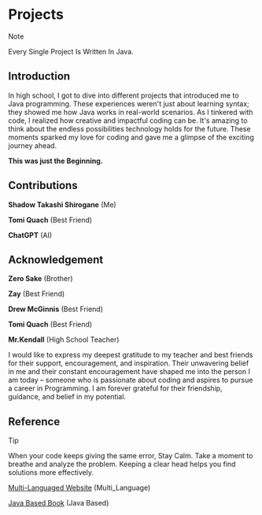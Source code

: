 # Projects
> [!NOTE]
> Every Single Project Is Written In Java.
## Introduction
In high school, I got to dive into different projects that introduced me to Java programming. These experiences weren't just about learning syntax; they showed me how Java works in real-world scenarios. As I tinkered with code, I realized how creative and impactful coding can be. It's amazing to think about the endless possibilities technology holds for the future. These moments sparked my love for coding and gave me a glimpse of the exciting journey ahead.

**This was just the Beginning.**
## Contributions
**Shadow Takashi Shirogane** (Me)

**Tomi Quach** (Best Friend)

**ChatGPT** (AI)

## Acknowledgement
**Zero Sake** (Brother)

**Zay** (Best Friend)

**Drew McGinnis** (Best Friend)

**Tomi Quach** (Best Friend)

**Mr.Kendall** (High School Teacher)

I would like to express my deepest gratitude to my teacher and best friends for their support, encouragement, and inspiration. Their unwavering belief in me and their constant encouragement have shaped me into the person I am today – someone who is passionate about coding and aspires to pursue a career in Programming. I am forever grateful for their friendship, guidance, and belief in my potential.

## Reference
> [!TIP]
> When your code keeps giving the same error, Stay Calm. Take a moment to breathe and analyze the problem. Keeping a clear head helps you find solutions more effectively.

[Multi-Languaged Website](https://www.w3schools.com/) (Multi_Language)

[Java Based Book](https://bbarrettchs.weebly.com/uploads/3/7/7/8/37782575/lvp_java_text.pdf) (Java Based)

